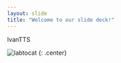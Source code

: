 ```yaml
---
layout: slide
title: "Welcome to our slide deck!"
---
```


IvanTTS

![labtocat](https://octodex.github.com/images/labtocat.png)
{: .center}
